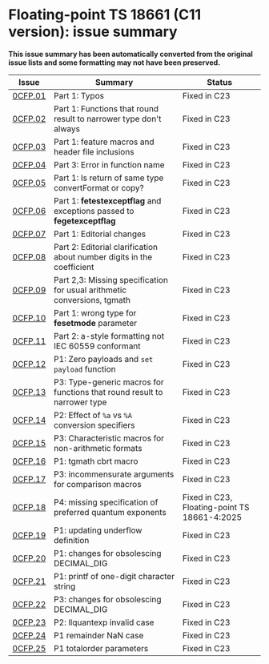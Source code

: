# Floating-point TS 18661 (C11 version): issue summary

**This issue summary has been automatically converted from the original issue lists and some formatting may not have been preserved.**

|Issue|Summary|Status|
|-|-|-|
|[0CFP.01](issue0CFP.01.md)|Part 1: Typos|Fixed in C23|
|[0CFP.02](issue0CFP.02.md)|Part 1: Functions that round result to narrower type don't always|Fixed in C23|
|[0CFP.03](issue0CFP.03.md)|Part 1: feature macros and header file inclusions|Fixed in C23|
|[0CFP.04](issue0CFP.04.md)|Part 3: Error in function name|Fixed in C23|
|[0CFP.05](issue0CFP.05.md)|Part 1: Is return of same type convertFormat or copy?|Fixed in C23|
|[0CFP.06](issue0CFP.06.md)|Part 1: **fetestexceptflag** and exceptions passed to **fegetexceptflag**|Fixed in C23|
|[0CFP.07](issue0CFP.07.md)|Part 1: Editorial changes|Fixed in C23|
|[0CFP.08](issue0CFP.08.md)|Part 2: Editorial clarification about number digits in the coefficient|Fixed in C23|
|[0CFP.09](issue0CFP.09.md)|Part 2,3: Missing specification for usual arithmetic conversions, tgmath|Fixed in C23|
|[0CFP.10](issue0CFP.10.md)|Part 1: wrong type for **fesetmode** parameter|Fixed in C23|
|[0CFP.11](issue0CFP.11.md)|Part 2: a-style formatting not IEC 60559 conformant|Fixed in C23|
|[0CFP.12](issue0CFP.12.md)|P1: Zero payloads and `set payload` function|Fixed in C23|
|[0CFP.13](issue0CFP.13.md)|P3: Type-generic macros for functions that round result to narrower type|Fixed in C23|
|[0CFP.14](issue0CFP.14.md)|P2: Effect of `%a` vs `%A` conversion specifiers|Fixed in C23|
|[0CFP.15](issue0CFP.15.md)|P3: Characteristic macros for non-arithmetic formats|Fixed in C23|
|[0CFP.16](issue0CFP.16.md)|P1: tgmath cbrt macro|Fixed in C23|
|[0CFP.17](issue0CFP.17.md)|P3: incommensurate arguments for comparison macros|Fixed in C23|
|[0CFP.18](issue0CFP.18.md)|P4: missing specification of preferred quantum exponents|Fixed in C23, Floating-point TS 18661-4:2025|
|[0CFP.19](issue0CFP.19.md)|P1: updating underflow definition|Fixed in C23|
|[0CFP.20](issue0CFP.20.md)|P1: changes for obsolescing DECIMAL\_DIG|Fixed in C23|
|[0CFP.21](issue0CFP.21.md)|P1: printf of one-digit character string|Fixed in C23|
|[0CFP.22](issue0CFP.22.md)|P3: changes for obsolescing DECIMAL\_DIG|Fixed in C23|
|[0CFP.23](issue0CFP.23.md)|P2: llquantexp invalid case|Fixed in C23|
|[0CFP.24](issue0CFP.24.md)|P1 remainder NaN case|Fixed in C23|
|[0CFP.25](issue0CFP.25.md)|P1 totalorder parameters|Fixed in C23|

